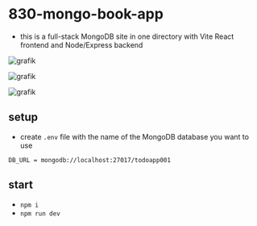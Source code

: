 # 830-mongo-book-app 

- this is a full-stack MongoDB site in one directory with Vite React frontend and Node/Express backend

![grafik](https://github.com/edwardtanguay/830-mongo-book-app/assets/446574/93410dff-a5f0-4814-8b07-704616902efb)

![grafik](https://github.com/edwardtanguay/830-mongo-book-app/assets/446574/edd5c150-01b5-4f36-aff9-701fffe36c20)

![grafik](https://github.com/edwardtanguay/830-mongo-book-app/assets/446574/36bdc87d-39fb-443e-9f13-1cb70afcf453)


## setup

- create `.env` file with the name of the MongoDB database you want to use

```
DB_URL = mongodb://localhost:27017/todoapp001
```

## start

- `npm i`
- `npm run dev`
